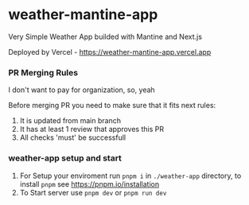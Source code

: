 # weather-mantine-app
Very Simple Weather App builded with Mantine and Next.js

Deployed by Vercel - https://weather-mantine-app.vercel.app

### PR Merging Rules

I don't want to pay for organization, so, yeah

Before merging PR you need to make sure that it fits next rules:

1. It is updated from main branch
2. It has at least 1 review that approves this PR
3. All checks 'must' be successfull

### weather-app setup and start

1. For Setup your enviroment run `pnpm i` in `./weather-app` directory, to install `pnpm` see https://pnpm.io/installation
2. To Start server use `pnpm dev` or `pnpm run dev`
